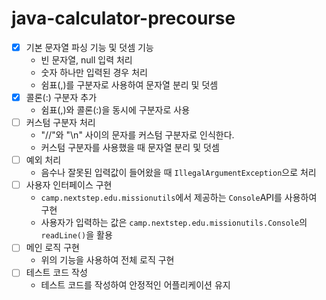 # java-calculator-precourse

- [x] 기본 문자열 파싱 기능 및 덧셈 기능
    - 빈 문자열, null 입력 처리
    - 숫자 하나만 입력된 경우 처리
    - 쉼표(,)를 구분자로 사용하여 문자열 분리 및 덧셈
- [x] 콜론(:) 구분자 추가
  - 쉼표(,)와 콜론(:)을 동시에 구분자로 사용
- [ ] 커스텀 구분자 처리
  - "//"와 "\n" 사이의 문자를 커스텀 구분자로 인식한다.
  - 커스텀 구분자를 사용했을 때 문자열 분리 및 덧셈
- [ ] 예외 처리
  - 음수나 잘못된 입력값이 들어왔을 때 `IllegalArgumentException`으로 처리
- [ ] 사용자 인터페이스 구현
  - `camp.nextstep.edu.missionutils`에서 제공하는 `Console`API를 사용하여 구현
  - 사용자가 입력하는 값은 `camp.nextstep.edu.missionutils.Console`의 `readLine()`을 활용
- [ ] 메인 로직 구현
  - 위의 기능을 사용하여 전체 로직 구현
- [ ] 테스트 코드 작성
  - 테스트 코드를 작성하여 안정적인 어플리케이션 유지